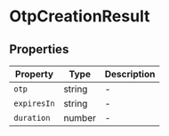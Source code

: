 # OtpCreationResult

## Properties

| Property | Type | Description |
|----------|------|-------------|
| `otp` | string | - |
| `expiresIn` | string | - |
| `duration` | number | - |
